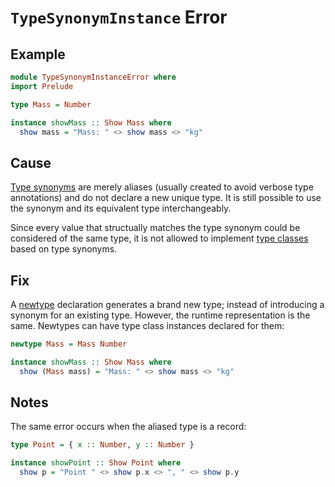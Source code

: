 # `TypeSynonymInstance` Error

## Example

```purescript
module TypeSynonymInstanceError where
import Prelude

type Mass = Number

instance showMass :: Show Mass where
  show mass = "Mass: " <> show mass <> "kg"
```

## Cause

[Type synonyms](https://github.com/purescript/documentation/blob/master/language/Types.md#type-synonyms) are merely aliases (usually created to avoid verbose type annotations) and do not declare a new unique type. It is still possible to use the synonym and its equivalent type interchangeably.

Since every value that structually matches the type synonym could be considered of the same type, it is not allowed to implement [type classes](https://github.com/purescript/documentation/blob/master/language/Type-Classes.md) based on type synonyms.

## Fix

A [newtype](https://github.com/purescript/documentation/blob/master/language/Types.md#newtypes) declaration generates a brand new type; instead of introducing a synonym for an existing type. However, the runtime representation is the same. Newtypes can have type class instances declared for them:

```purescript
newtype Mass = Mass Number

instance showMass :: Show Mass where
  show (Mass mass) = "Mass: " <> show mass <> "kg"
```

## Notes

The same error occurs when the aliased type is a record:

```purescript
type Point = { x :: Number, y :: Number }

instance showPoint :: Show Point where
  show p = "Point " <> show p.x <> ", " <> show p.y
```
